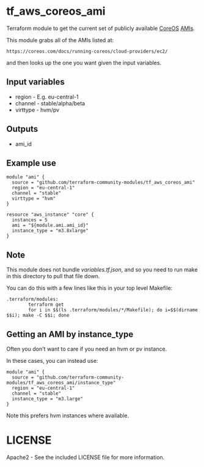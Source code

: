 tf_aws_coreos_ami
=================

Terraform module to get the current set of publicly available [CoreOS](https://coreos.com/) [AMIs](https://coreos.com/docs/running-coreos/cloud-providers/ec2/).

This module grabs all of the AMIs listed at:

    https://coreos.com/docs/running-coreos/cloud-providers/ec2/

and then looks up the one you want given the input variables.

## Input variables

  * region - E.g. eu-central-1
  * channel - stable/alpha/beta 
  * virttype - hvm/pv

## Outputs

  * ami_id

## Example use

    module "ami" {
      source = "github.com/terraform-community-modules/tf_aws_coreos_ami"
      region = "eu-central-1"
      channel = "stable"
      virttype = "hvm"
    }

    resource "aws_instance" "core" {
      instances = 5
      ami = "${module.ami.ami_id}"
      instance_type = "m3.8xlarge"
    }

## Note

This module does not bundle _variables.tf.json_, and so you need to run make in this directory to pull
that file down.

You can do this with a few lines like this in your top level Makefile:

    .terraform/modules:
            terraform get
            for i in $$(ls .terraform/modules/*/Makefile); do i=$$(dirname $$i); make -C $$i; done

## Getting an AMI by instance_type

Often you don't want to care if you need an hvm or pv instance.

In these cases, you can instead use:

    module "ami" {
      source = "github.com/terraform-community-modules/tf_aws_coreos_ami/instance_type"
      region = "eu-central-1"
      channel = "stable"
      instance_type = "m3.large"
    }

Note this prefers hvm instances where available.

# LICENSE

Apache2 - See the included LICENSE file for more information.

